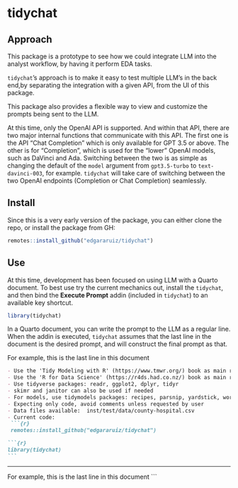 tidychat
================

## Approach

This package is a prototype to see how we could integrate LLM into the
analyst workflow, by having it perform EDA tasks.

`tidychat`’s approach is to make it easy to test multiple LLM’s in the
back end,by separating the integration with a given API, from the UI of
this package.

This package also provides a flexible way to view and customize the
prompts being sent to the LLM.

At this time, only the OpenAI API is supported. And within that API,
there are two major internal functions that communicate with this API.
The first one is the API “Chat Completion” which is only available for
GPT 3.5 or above. The other is for “Completion”, which is used for the
“lower” OpenAI models, such as DaVinci and Ada. Switching between the
two is as simple as changing the default of the `model` argument from
`gpt3.5-turbo` to `text-davinci-003`, for example. `tidychat` will take
care of switching between the two OpenAI endpoints (Completion or Chat
Completion) seamlessly.

## Install

Since this is a very early version of the package, you can either clone
the repo, or install the package from GH:

``` r
remotes::install_github("edgararuiz/tidychat")
```

## Use

At this time, development has been focused on using LLM with a Quarto
document. To best use try the current mechanics out, install the
`tidychat`, and then bind the **Execute Prompt** addin (included in
`tidychat`) to an available key shortcut.

``` r
library(tidychat)
```

In a Quarto document, you can write the prompt to the LLM as a regular
line. When the addin is executed, `tidychat` assumes that the last line
in the document is the desired prompt, and will construct the final
prompt as that.

For example, this is the last line in this document

``` markdown
- Use the 'Tidy Modeling with R' (https://www.tmwr.org/) book as main reference 
- Use the 'R for Data Science' (https://r4ds.had.co.nz/) book as main reference 
- Use tidyverse packages: readr, ggplot2, dplyr, tidyr 
- skimr and janitor can also be used if needed 
- For models, use tidymodels packages: recipes, parsnip, yardstick, workflows, broom 
- Expecting only code, avoid comments unless requested by user 
- Data files available:  inst/test/data/county-hospital.csv 
- Current code: 
 ```{r} 
 remotes::install_github("edgararuiz/tidychat") 
```

```` markdown
```{r}
library(tidychat) 
```
````

------------------------------------------------------------------------

For example, this is the last line in this document \`\`\`
